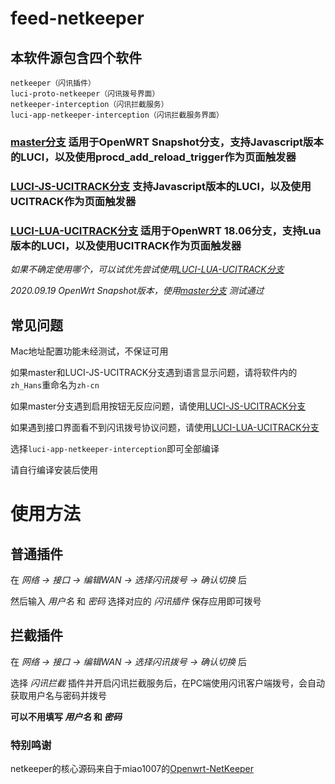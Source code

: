 # feed-netkeeper

## 本软件源包含四个软件
```
netkeeper（闪讯插件）
luci-proto-netkeeper（闪讯拨号界面）
netkeeper-interception（闪讯拦截服务）
luci-app-netkeeper-interception（闪讯拦截服务界面）
```

### [master分支](https://github.com/CCnut/feed-netkeeper/tree/master) 适用于OpenWRT Snapshot分支，支持Javascript版本的LUCI，以及使用procd_add_reload_trigger作为页面触发器
### [LUCI-JS-UCITRACK分支](https://github.com/CCnut/feed-netkeeper/tree/LUCI-JS-UCITRACK) 支持Javascript版本的LUCI，以及使用UCITRACK作为页面触发器
### [LUCI-LUA-UCITRACK分支](https://github.com/CCnut/feed-netkeeper/tree/LUCI-JS-UCITRACK) 适用于OpenWRT 18.06分支，支持Lua版本的LUCI，以及使用UCITRACK作为页面触发器

_如果不确定使用哪个，可以试优先尝试使用[LUCI-LUA-UCITRACK分支](https://github.com/CCnut/feed-netkeeper/tree/LUCI-JS-UCITRACK)_

_2020.09.19 OpenWrt Snapshot版本，使用[master分支](https://github.com/CCnut/feed-netkeeper/tree/master) 测试通过_

## 常见问题

Mac地址配置功能未经测试，不保证可用

如果master和LUCI-JS-UCITRACK分支遇到语言显示问题，请将软件内的```zh_Hans```重命名为```zh-cn```

如果master分支遇到启用按钮无反应问题，请使用[LUCI-JS-UCITRACK分支](https://github.com/CCnut/feed-netkeeper/tree/LUCI-JS-UCITRACK)

如果遇到接口界面看不到闪讯拨号协议问题，请使用[LUCI-LUA-UCITRACK分支](https://github.com/CCnut/feed-netkeeper/tree/LUCI-JS-UCITRACK)

选择```luci-app-netkeeper-interception```即可全部编译

请自行编译安装后使用

# 使用方法

## 普通插件

在 _网络 -> 接口 -> 编辑WAN -> 选择闪讯拨号 -> 确认切换_ 后

然后输入 _用户名_ 和 _密码_ 选择对应的 _闪讯插件_ 保存应用即可拨号

## 拦截插件

在 _网络 -> 接口 -> 编辑WAN -> 选择闪讯拨号 -> 确认切换_ 后

选择 _闪讯拦截_ 插件并开启闪讯拦截服务后，在PC端使用闪讯客户端拨号，会自动获取用户名与密码并拨号

**可以不用填写 _用户名_ 和 _密码_**

### 特别鸣谢
netkeeper的核心源码来自于miao1007的[Openwrt-NetKeeper](https://github.com/miao1007/Openwrt-NetKeeper)
